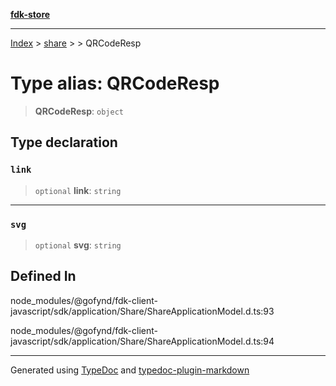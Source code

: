 [**fdk-store**](../../../README.md)
***

[Index](../../../API.md) > [share](../../README.md) > [<internal>](../README.md) > QRCodeResp

# Type alias: QRCodeResp

> **QRCodeResp**: `object`

## Type declaration

### `link`

> `optional` **link**: `string`

***

### `svg`

> `optional` **svg**: `string`

## Defined In

node\_modules/@gofynd/fdk-client-javascript/sdk/application/Share/ShareApplicationModel.d.ts:93

node\_modules/@gofynd/fdk-client-javascript/sdk/application/Share/ShareApplicationModel.d.ts:94

***
Generated using [TypeDoc](https://typedoc.org/) and [typedoc-plugin-markdown](https://www.npmjs.com/package/typedoc-plugin-markdown)
